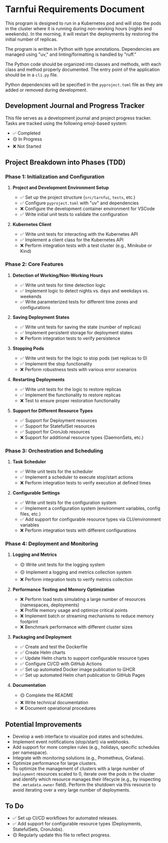 # Tarnfui Requirements Document

This program is designed to run in a Kubernetes pod and will stop the pods in the cluster where it is running during non-working hours (nights and weekends). In the morning, it will restart the deployments by restoring the initial number of replicas.

The program is written in Python with type annotations. Dependencies are managed using "uv," and linting/formatting is handled by "ruff."

The Python code should be organized into classes and methods, with each class and method properly documented. The entry point of the application should be in a `cli.py` file.

Python dependencies will be specified in the `pyproject.toml` file as they are added or removed during development.

## Development Journal and Progress Tracker

This file serves as a development journal and project progress tracker. Tasks are tracked using the following emoji-based system:
- ✅ Completed
- 🟡 In Progress
- ❌ Not Started

## Project Breakdown into Phases (TDD)

### Phase 1: Initialization and Configuration

1. **Project and Development Environment Setup**
   - ✅ Set up the project structure (`src/tarnfui`, `tests`, etc.)
   - ✅ Configure `pyproject.toml` with "uv" and dependencies
   - ❌ Configure the development container environment for VSCode
   - ✅ Write initial unit tests to validate the configuration

2. **Kubernetes Client**
   - ✅ Write unit tests for interacting with the Kubernetes API
   - ✅ Implement a client class for the Kubernetes API
   - ❌ Perform integration tests with a test cluster (e.g., Minikube or Kind)

### Phase 2: Core Features

1. **Detection of Working/Non-Working Hours**
   - ✅ Write unit tests for time detection logic
   - ✅ Implement logic to detect nights vs. days and weekdays vs. weekends
   - ✅ Write parameterized tests for different time zones and configurations

2. **Saving Deployment States**
   - ✅ Write unit tests for saving the state (number of replicas)
   - ✅ Implement persistent storage for deployment states
   - ❌ Perform integration tests to verify persistence

3. **Stopping Pods**
   - ✅ Write unit tests for the logic to stop pods (set replicas to 0)
   - ✅ Implement the stop functionality
   - ❌ Perform robustness tests with various error scenarios

4. **Restarting Deployments**
   - ✅ Write unit tests for the logic to restore replicas
   - ✅ Implement the functionality to restore replicas
   - ❌ Test to ensure proper restoration functionality

5. **Support for Different Resource Types**
   - ✅ Support for Deployment resources
   - ✅ Support for StatefulSet resources
   - ✅ Support for CronJob resources
   - ❌ Support for additional resource types (DaemonSets, etc.)

### Phase 3: Orchestration and Scheduling

1. **Task Scheduler**
   - ✅ Write unit tests for the scheduler
   - ✅ Implement a scheduler to execute stop/start actions
   - ❌ Perform integration tests to verify execution at defined times

2. **Configurable Settings**
   - ✅ Write unit tests for the configuration system
   - ✅ Implement a configuration system (environment variables, config files, etc.)
   - ✅ Add support for configurable resource types via CLI/environment variables
   - ❌ Perform integration tests with different configurations

### Phase 4: Deployment and Monitoring

1. **Logging and Metrics**
   - 🟡 Write unit tests for the logging system
   - 🟡 Implement a logging and metrics collection system
   - ❌ Perform integration tests to verify metrics collection

2. **Performance Testing and Memory Optimization**
   - ❌ Perform load tests simulating a large number of resources (namespaces, deployments)
   - ❌ Profile memory usage and optimize critical points
   - ❌ Implement batch or streaming mechanisms to reduce memory footprint
   - ❌ Benchmark performance with different cluster sizes

3. **Packaging and Deployment**
   - ✅ Create and test the Dockerfile
   - ✅ Create Helm charts
   - ✅ Update Helm charts to support configurable resource types
   - ✅ Configure CI/CD with GitHub Actions
   - ✅ Set up automated Docker image publication to GHCR
   - ✅ Set up automated Helm chart publication to GitHub Pages

4. **Documentation**
   - 🟡 Complete the README
   - ❌ Write technical documentation
   - ❌ Document operational procedures

## Potential Improvements

- Develop a web interface to visualize pod states and schedules.
- Implement event notifications (stop/start) via webhooks.
- Add support for more complex rules (e.g., holidays, specific schedules per namespace).
- Integrate with monitoring solutions (e.g., Prometheus, Grafana).
- Optimize performance for large clusters.
- To optimize the management of clusters with a large number of `Deployment` resources scaled to 0, iterate over the pods in the cluster and identify which resource manages their lifecycle (e.g., by inspecting the `.metadata.owner` field). Perform the shutdown via this resource to avoid iterating over a very large number of deployments.

## To Do

- ✅ Set up CI/CD workflows for automated releases.
- ✅ Add support for configurable resource types (Deployments, StatefulSets, CronJobs).
- 🟡 Regularly update this file to reflect progress.
